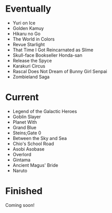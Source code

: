 
# Eventually

- Yuri on Ice
- Golden Kamuy
- Hikaru no Go
- The World in Colors
- Revue Starlight
- That Time I Got Reincarnated as Slime
- Skull-face Bookseller Honda-san
- Release the Spyce
- Karakuri Circus
- Rascal Does Not Dream of Bunny Girl Senpai
- Zombieland Saga

# Current

- Legend of the Galactic Heroes
- Goblin Slayer
- Planet With
- Grand Blue
- Steins;Gate 0
- Between the Sky and Sea
- Chio's School Road
- Asobi Asobase
- Overlord
- Gintama
- Ancient Magus' Bride
- Naruto

# Finished

Coming soon!
